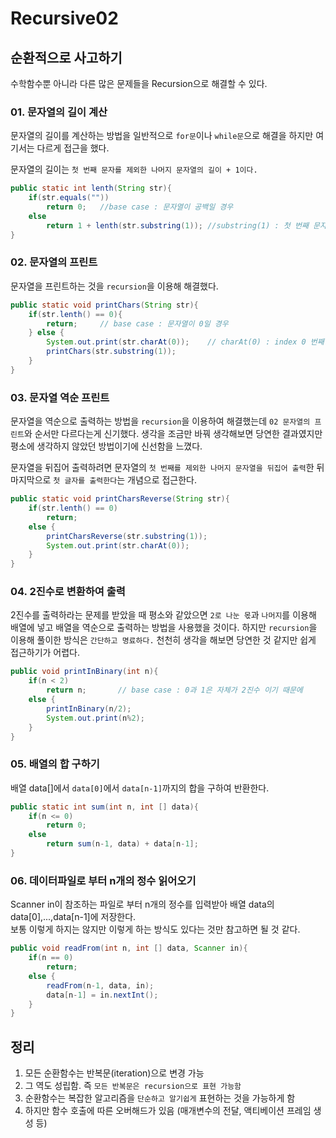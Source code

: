# __Recursive02__

## 순환적으로 사고하기
수학함수뿐 아니라 다른 많은 문제들을 Recursion으로 해결할 수 있다.

### 01. 문자열의 길이 계산
문자열의 길이를 계산하는 방법을 일반적으로 `for문`이나 `while문`으로 해결을 하지만 여기서는 다르게 접근을 했다.

문자열의 길이는 `첫 번째 문자를 제외한 나머지 문자열의 길이 + 1이다.`  

```java
public static int lenth(String str){
    if(str.equals(""))
        return 0;   //base case : 문자열이 공백일 경우
    else
        return 1 + lenth(str.substring(1)); //substring(1) : 첫 번째 문자를 제외한 나머지 문자열
}
```

### 02. 문자열의 프린트
문자열을 프린트하는 것을 `recursion`을 이용해 해결했다.

```java
public static void printChars(String str){
    if(str.lenth() == 0){
        return;     // base case : 문자열이 0일 경우
    } else {
        System.out.print(str.charAt(0));    // charAt(0) : index 0 번째 문자
        printChars(str.substring(1));
    }
}
```

### 03. 문자열 역순 프린트
문자열을 역순으로 출력하는 방법을 `recursion`을 이용하여 해결했는데 `02 문자열의 프린트`와 순서만 다르다는게 신기했다. 생각을 조금만 바꿔 생각해보면 당연한 결과였지만 평소에 생각하지 않았던 방법이기에 신선함을 느꼈다.  

문자열을 뒤집어 출력하려면 문자열의 `첫 번째를 제외한 나머지 문자열을 뒤집어 출력`한 뒤 마지막으로 `첫 글자를 출력한다`는 개념으로 접근한다.

```java
public static void printCharsReverse(String str){
    if(str.lenth() == 0)
        return;
    else {
        printCharsReverse(str.substring(1));
        System.out.print(str.charAt(0));
    }
}
```

### 04. 2진수로 변환하여 출력
2진수를 출력하라는 문제를 받았을 때 평소와 같았으면 `2로 나눈 몫`과 `나머지`를 이용해 배열에 넣고 배열을 역순으로 출력하는 방법을 사용했을 것이다. 하지만 `recursion`을 이용해 풀이한 방식은 `간단하고 명료하다.` 천천히 생각을 해보면 당연한 것 같지만 쉽게 접근하기가 어렵다.
```java
public void printInBinary(int n){
    if(n < 2)
        return n;       // base case : 0과 1은 자체가 2진수 이기 때문에
    else {
        printInBinary(n/2);
        System.out.print(n%2);
    }
}
```

### 05. 배열의 합 구하기
배열 data[]에서 `data[0]`에서 `data[n-1]`까지의 합을 구하여 반환한다.

```java
public static int sum(int n, int [] data){
    if(n <= 0)
        return 0;
    else
        return sum(n-1, data) + data[n-1];
}
```

### 06. 데이터파일로 부터 n개의 정수 읽어오기
Scanner in이 참조하는 파일로 부터 n개의 정수를 입력받아 배열 data의 data[0],...,data[n-1]에 저장한다.  
보통 이렇게 하지는 않지만 이렇게 하는 방식도 있다는 것만 참고하면 될 것 같다.

```java
public void readFrom(int n, int [] data, Scanner in){
    if(n == 0)
        return;
    else {
        readFrom(n-1, data, in);
        data[n-1] = in.nextInt();
    }
}
```

## __정리__

1. 모든 순환함수는 반복문(iteration)으로 변경 가능
2. 그 역도 성립함. 즉 `모든 반복문은 recursion으로 표현 가능함`
3. 순환함수는 복잡한 알고리즘을 `단순하고 알기쉽게` 표현하는 것을 가능하게 함
4. 하지만 함수 호출에 따른 오버해드가 있음 (매개변수의 전달, 액티베이션 프레임 생성 등)
